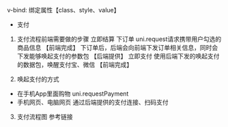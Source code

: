 v-bind: 绑定属性【class、style、value】

* 支付

1. 支付流程前端需要做的步骤
立即结算     下订单    uni.request请求携带用户勾选的商品信息    【前端完成】
下订单后，后端会向前端下发订单相关信息，同时会下发能够唤起支付的参数包    【后端提供】
立即支付    使用后端下发的唤起支付的数据包，唤醒支付宝、微信    【前端完成】

2. 唤起支付的方式

- 在手机App里面购物    uni.requestPayment
- 手机网页、电脑网页    通过后端提供的支付连接、扫码支付

3. 支付流程图
参考链接[](https://pay.weixin.qq.com/wiki/doc/apiv3/open/pay/chapter2_3.shtml)
